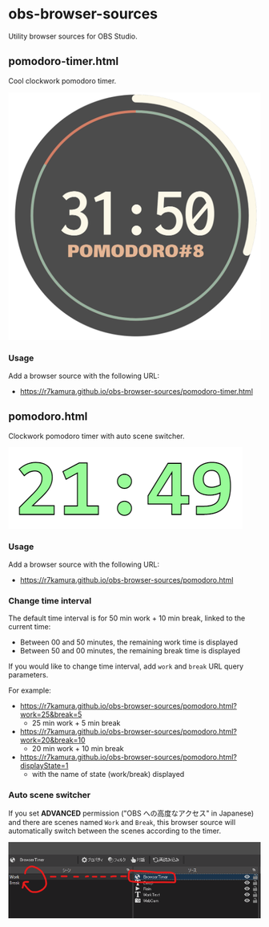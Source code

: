 # obs-browser-sources

Utility browser sources for OBS Studio.

## pomodoro-timer.html

Cool clockwork pomodoro timer.

![](images/pomodoro-timer.png)

### Usage

Add a browser source with the following URL:

- https://r7kamura.github.io/obs-browser-sources/pomodoro-timer.html

## pomodoro.html

Clockwork pomodoro timer with auto scene switcher.

![](images/pomodoro.png)

### Usage

Add a browser source with the following URL:

- https://r7kamura.github.io/obs-browser-sources/pomodoro.html

### Change time interval

The default time interval is for 50 min work + 10 min break, linked to the current time:

- Between 00 and 50 minutes, the remaining work time is displayed
- Between 50 and 00 minutes, the remaining break time is displayed

If you would like to change time interval, add `work` and `break` URL query parameters.

For example:

- https://r7kamura.github.io/obs-browser-sources/pomodoro.html?work=25&break=5
  - 25 min work + 5 min break
- https://r7kamura.github.io/obs-browser-sources/pomodoro.html?work=20&break=10
  - 20 min work + 10 min break
- https://r7kamura.github.io/obs-browser-sources/pomodoro.html?displayState=1
  - with the name of state (work/break) displayed

### Auto scene switcher

If you set **ADVANCED** permission ("OBS への高度なアクセス" in Japanese) and there are scenes named `Work` and `Break`,
this browser source will automatically switch between the scenes according to the timer.

![](images/obs.png)

